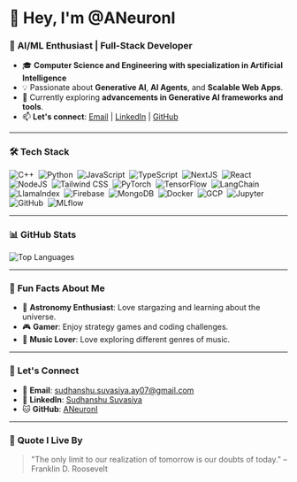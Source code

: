 # 👋 Hey, I'm @ANeuronI

### 🚀 **AI/ML Enthusiast | Full-Stack Developer**

- 🎓 **Computer Science and Engineering with specialization in Artificial Intelligence**
- 💡 Passionate about **Generative AI**, **AI Agents**, and **Scalable Web Apps**.
- 🌱 Currently exploring **advancements in Generative AI frameworks and tools**.
- 📫 **Let's connect**: [Email](mailto:sudhanshu.suvasiya.ay07@gmail.com) | [LinkedIn](https://www.linkedin.com/in/sudhanshusuv/) | [GitHub](https://github.com/ANeuronI)

---

### 🛠️ **Tech Stack**

![C++](https://img.shields.io/badge/C++-00599C?style=flat&logo=c%2B%2B&logoColor=white)&nbsp;
![Python](https://img.shields.io/badge/Python-3776AB?style=flat&logo=python&logoColor=white)&nbsp;
![JavaScript](https://img.shields.io/badge/JavaScript-F7DF1E?style=flat&logo=javascript&logoColor=black)&nbsp;
![TypeScript](https://img.shields.io/badge/TypeScript-3178C6?style=flat&logo=typescript&logoColor=white)&nbsp;
![NextJS](https://img.shields.io/badge/Next.js-000000?style=flat&logo=next.js&logoColor=white)&nbsp;
![React](https://img.shields.io/badge/React-61DAFB?style=flat&logo=react&logoColor=black)&nbsp;
![NodeJS](https://img.shields.io/badge/Node.js-339933?style=flat&logo=node.js&logoColor=white)&nbsp;
![Tailwind CSS](https://img.shields.io/badge/Tailwind_CSS-06B6D4?style=flat&logo=tailwind-css&logoColor=white)&nbsp;
![PyTorch](https://img.shields.io/badge/PyTorch-EE4C2C?style=flat&logo=pytorch&logoColor=white)&nbsp;
![TensorFlow](https://img.shields.io/badge/TensorFlow-FF6F00?style=flat&logo=tensorflow&logoColor=white)&nbsp;
![LangChain](https://img.shields.io/badge/LangChain-000000?style=flat&logo=langchain&logoColor=white)&nbsp;
![LlamaIndex](https://img.shields.io/badge/LlamaIndex-FF6600?style=flat&logo=llama-index&logoColor=white)&nbsp;
![Firebase](https://img.shields.io/badge/Firebase-FFCA28?style=flat&logo=firebase&logoColor=black)&nbsp;
![MongoDB](https://img.shields.io/badge/MongoDB-47A248?style=flat&logo=mongodb&logoColor=white)&nbsp;
![Docker](https://img.shields.io/badge/Docker-2496ED?style=flat&logo=docker&logoColor=white)&nbsp;
![GCP](https://img.shields.io/badge/Google_Cloud-4285F4?style=flat&logo=google-cloud&logoColor=white)&nbsp;
![Jupyter](https://img.shields.io/badge/Jupyter-F37626?style=flat&logo=jupyter&logoColor=white)&nbsp;
![GitHub](https://img.shields.io/badge/GitHub-181717?style=flat&logo=github&logoColor=white)&nbsp;
![MLflow](https://img.shields.io/badge/MLflow-0194E2?style=flat&logo=mlflow&logoColor=white)&nbsp;

---

### 📊 **GitHub Stats**
![Top Languages](https://github-readme-stats.vercel.app/api/top-langs/?username=ANeuronI&layout=compact&theme=radical)

---

### 🎨 **Fun Facts About Me**
- 🌌 **Astronomy Enthusiast**: Love stargazing and learning about the universe.
- 🎮 **Gamer**: Enjoy strategy games and coding challenges.
- 🎸 **Music Lover**: Love exploring different genres of music.

---

### 🔗 **Let's Connect**
- 📧 **Email**: [sudhanshu.suvasiya.ay07@gmail.com](mailto:sudhanshu.suvasiya.ay07@gmail.com)
- 💼 **LinkedIn**: [Sudhanshu Suvasiya](https://www.linkedin.com/in/sudhanshusuv/)
- 🐱 **GitHub**: [ANeuronI](https://github.com/ANeuronI)

---

### 📜 **Quote I Live By**
> "The only limit to our realization of tomorrow is our doubts of today." – Franklin D. Roosevelt
